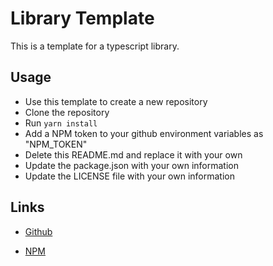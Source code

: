 # Library Template

This is a template for a typescript library.

## Usage

- Use this template to create a new repository
- Clone the repository
- Run `yarn install`
- Add a NPM token to your github environment variables as "NPM_TOKEN"
- Delete this README.md and replace it with your own
- Update the package.json with your own information
- Update the LICENSE file with your own information

## Links

- [Github](https://github.com/ZacharyEggert/library-template)

- [NPM](https://www.npmjs.com/package/@zacharyeggert/library-template)
